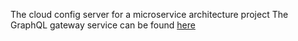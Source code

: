 The cloud config server for a microservice architecture project 
The GraphQL gateway service can be found [here](https://github.com/kingsley-einstein/Node-GraphQL-Gateway)

